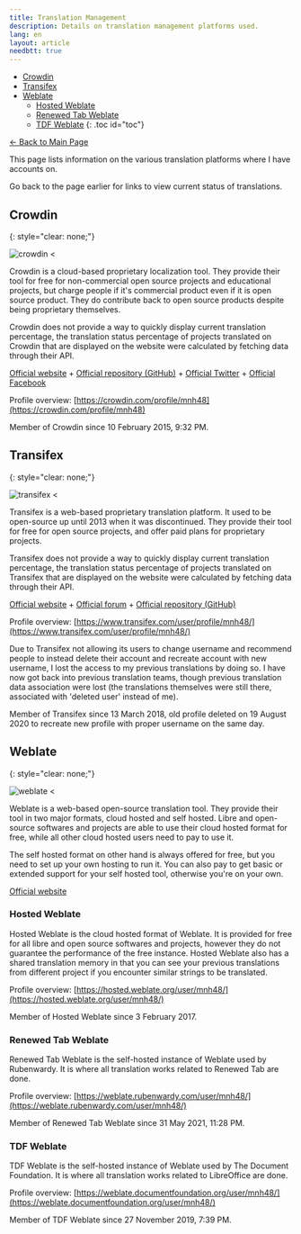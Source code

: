 ```yaml
---
title: Translation Management
description: Details on translation management platforms used.
lang: en
layout: article
needbtt: true
---
```


- [Crowdin](#crowdin)
- [Transifex](#transifex)
- [Weblate](#weblate)
  - [Hosted Weblate](#hosted-weblate)
  - [Renewed Tab Weblate](#renewed-tab-weblate)
  - [TDF Weblate](#tdf-weblate)
{: .toc id="toc"}

[← Back to Main Page](/en)


This page lists information on the various translation platforms where I have accounts on.

Go back to the page earlier for links to view current status of translations.



## Crowdin
{: style="clear: none;"}

![crowdin <](https://img.mnh48.moe/tl/platform/crowdin-128.png "crowdin")

Crowdin is a cloud-based proprietary localization tool. They provide their tool for free for non-commercial open source projects and educational projects, but charge people if it's commercial product even if it is open source product. They do contribute back to open source products despite being proprietary themselves.

Crowdin does not provide a way to quickly display current translation percentage, the translation status percentage of projects translated on Crowdin that are displayed on the website were calculated by fetching data through their API.

[Official website](https://crowdin.com) + [Official repository (GitHub)](https://github.com/crowdin) + [Official Twitter](https://twitter.com/crowdin) + [Official Facebook](https://facebook.com/crowdin)

Profile overview: [https://crowdin.com/profile/mnh48](https://crowdin.com/profile/mnh48)

Member of Crowdin since 10 February 2015, 9:32 PM.



## Transifex
{: style="clear: none;"}

![transifex <](https://img.mnh48.moe/tl/platform/transifex-128.png "transifex")

Transifex is a web-based proprietary translation platform. It used to be open-source up until 2013 when it was discontinued. They provide their tool for free for open source projects, and offer paid plans for proprietary projects.

Transifex does not provide a way to quickly display current translation percentage, the translation status percentage of projects translated on Transifex that are displayed on the website were calculated by fetching data through their API.

[Official website](https://www.transifex.com/) + [Official forum](https://community.transifex.com) + [Official repository (GitHub)](https://github.com/transifex)

Profile overview: [https://www.transifex.com/user/profile/mnh48/](https://www.transifex.com/user/profile/mnh48/)

Due to Transifex not allowing its users to change username and recommend people to instead delete their account and recreate account with new username, I lost the access to my previous translations by doing so. I have now got back into previous translation teams, though previous translation data association were lost (the translations themselves were still there, associated with 'deleted user' instead of me).

Member of Transifex since 13 March 2018, old profile deleted on 19 August 2020 to recreate new profile with proper username on the same day.



## Weblate
{: style="clear: none;"}

![weblate <](https://img.mnh48.moe/tl/platform/weblate-128.png "weblate")


Weblate is a web-based open-source translation tool. They provide their tool in two major formats, cloud hosted and self hosted. Libre and open-source softwares and projects are able to use their cloud hosted format for free, while all other cloud hosted users need to pay to use it.

The self hosted format on other hand is always offered for free, but you need to set up your own hosting to run it. You can also pay to get basic or extended support for your self hosted tool, otherwise you're on your own.

[Official website](https://weblate.org/)


### Hosted Weblate

Hosted Weblate is the cloud hosted format of Weblate. It is provided for free for all libre and open source softwares and projects, however they do not guarantee the performance of the free instance. Hosted Weblate also has a shared translation memory in that you can see your previous translations from different project if you encounter similar strings to be translated.

Profile overview: [https://hosted.weblate.org/user/mnh48/](https://hosted.weblate.org/user/mnh48/)

Member of Hosted Weblate since 3 February 2017.


### Renewed Tab Weblate

Renewed Tab Weblate is the self-hosted instance of Weblate used by Rubenwardy. It is where all translation works related to Renewed Tab are done.

Profile overview: [https://weblate.rubenwardy.com/user/mnh48/](https://weblate.rubenwardy.com/user/mnh48/)

Member of Renewed Tab Weblate since 31 May 2021, 11:28 PM.


### TDF Weblate

TDF Weblate is the self-hosted instance of Weblate used by The Document Foundation. It is where all translation works related to LibreOffice are done.

Profile overview: [https://weblate.documentfoundation.org/user/mnh48/](https://weblate.documentfoundation.org/user/mnh48/)

Member of TDF Weblate since 27 November 2019, 7:39 PM.

